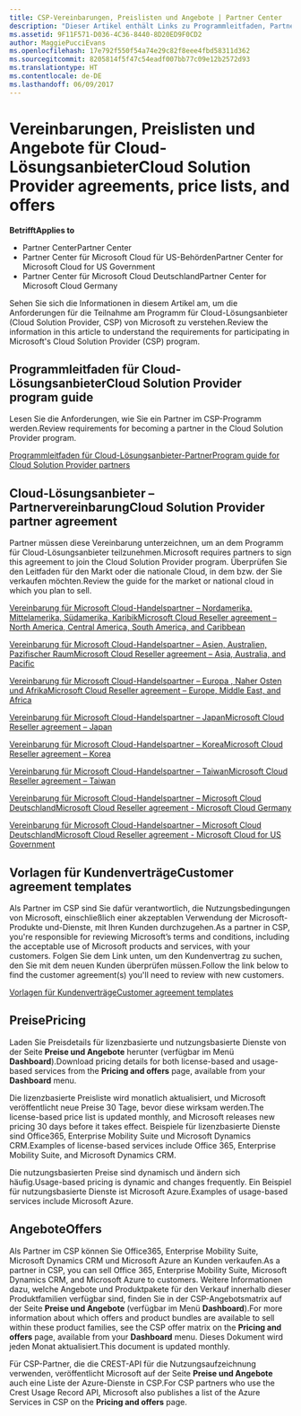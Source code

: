 ```yaml
---
title: CSP-Vereinbarungen, Preislisten und Angebote | Partner Center
description: "Dieser Artikel enthält Links zu Programmleitfaden, Partnervereinbarungen, Kundenverträgen, Preislisten und Angeboten für Cloud-Lösungsanbieter."
ms.assetid: 9F11F571-D036-4C36-8440-8D20ED9F0CD2
author: MaggiePucciEvans
ms.openlocfilehash: 17e792f550f54a74e29c82f8eee4fbd58311d362
ms.sourcegitcommit: 8205814f5f47c54eadf007bb77c09e12b2572d93
ms.translationtype: HT
ms.contentlocale: de-DE
ms.lasthandoff: 06/09/2017
---
```

# <a name="cloud-solution-provider-agreements-price-lists-and-offers"></a><span data-ttu-id="dbcb3-103">Vereinbarungen, Preislisten und Angebote für Cloud-Lösungsanbieter</span><span class="sxs-lookup"><span data-stu-id="dbcb3-103">Cloud Solution Provider agreements, price lists, and offers</span></span>

**<span data-ttu-id="dbcb3-104">Betrifft</span><span class="sxs-lookup"><span data-stu-id="dbcb3-104">Applies to</span></span>**

-  <span data-ttu-id="dbcb3-105">Partner Center</span><span class="sxs-lookup"><span data-stu-id="dbcb3-105">Partner Center</span></span>
-  <span data-ttu-id="dbcb3-106">Partner Center für Microsoft Cloud für US-Behörden</span><span class="sxs-lookup"><span data-stu-id="dbcb3-106">Partner Center for Microsoft Cloud for US Government</span></span>
-  <span data-ttu-id="dbcb3-107">Partner Center für Microsoft Cloud Deutschland</span><span class="sxs-lookup"><span data-stu-id="dbcb3-107">Partner Center for Microsoft Cloud Germany</span></span>


<span data-ttu-id="dbcb3-108">Sehen Sie sich die Informationen in diesem Artikel am, um die Anforderungen für die Teilnahme am Programm für Cloud-Lösungsanbieter (Cloud Solution Provider, CSP) von Microsoft zu verstehen.</span><span class="sxs-lookup"><span data-stu-id="dbcb3-108">Review the information in this article to understand the requirements for participating in Microsoft's Cloud Solution Provider (CSP) program.</span></span> 

## <span data-ttu-id="dbcb3-109"><a href="" id="programguide"></a>Programmleitfaden für Cloud-Lösungsanbieter</span><span class="sxs-lookup"><span data-stu-id="dbcb3-109"><a href="" id="programguide"></a>Cloud Solution Provider program guide</span></span>


<span data-ttu-id="dbcb3-110">Lesen Sie die Anforderungen, wie Sie ein Partner im CSP-Programm werden.</span><span class="sxs-lookup"><span data-stu-id="dbcb3-110">Review requirements for becoming a partner in the Cloud Solution Provider program.</span></span>

[<span data-ttu-id="dbcb3-111">Programmleitfaden für Cloud-Lösungsanbieter-Partner</span><span class="sxs-lookup"><span data-stu-id="dbcb3-111">Program guide for Cloud Solution Provider partners</span></span>](http://go.microsoft.com/fwlink/p/?LinkId=617100)

## <span data-ttu-id="dbcb3-112"><a href="" id="partneragreement"></a>Cloud-Lösungsanbieter – Partnervereinbarung</span><span class="sxs-lookup"><span data-stu-id="dbcb3-112"><a href="" id="partneragreement"></a>Cloud Solution Provider partner agreement</span></span>


<span data-ttu-id="dbcb3-113">Partner müssen diese Vereinbarung unterzeichnen, um an dem Programm für Cloud-Lösungsanbieter teilzunehmen.</span><span class="sxs-lookup"><span data-stu-id="dbcb3-113">Microsoft requires partners to sign this agreement to join the Cloud Solution Provider program.</span></span> <span data-ttu-id="dbcb3-114">Überprüfen Sie den Leitfaden für den Markt oder die nationale Cloud, in dem bzw. der Sie verkaufen möchten.</span><span class="sxs-lookup"><span data-stu-id="dbcb3-114">Review the guide for the market or national cloud in which you plan to sell.</span></span>

[<span data-ttu-id="dbcb3-115">Vereinbarung für Microsoft Cloud-Handelspartner – Nordamerika, Mittelamerika, Südamerika, Karibik</span><span class="sxs-lookup"><span data-stu-id="dbcb3-115">Microsoft Cloud Reseller agreement – North America, Central America, South America, and Caribbean</span></span>](http://go.microsoft.com/fwlink/p/?LinkId=617094)

[<span data-ttu-id="dbcb3-116">Vereinbarung für Microsoft Cloud-Handelspartner – Asien, Australien, Pazifischer Raum</span><span class="sxs-lookup"><span data-stu-id="dbcb3-116">Microsoft Cloud Reseller agreement – Asia, Australia, and Pacific</span></span>](http://go.microsoft.com/fwlink/p/?LinkId=617095)

[<span data-ttu-id="dbcb3-117">Vereinbarung für Microsoft Cloud-Handelspartner – Europa , Naher Osten und Afrika</span><span class="sxs-lookup"><span data-stu-id="dbcb3-117">Microsoft Cloud Reseller agreement – Europe, Middle East, and Africa</span></span>](http://go.microsoft.com/fwlink/p/?LinkId=617096)

[<span data-ttu-id="dbcb3-118">Vereinbarung für Microsoft Cloud-Handelspartner – Japan</span><span class="sxs-lookup"><span data-stu-id="dbcb3-118">Microsoft Cloud Reseller agreement – Japan</span></span>](http://go.microsoft.com/fwlink/p/?LinkId=617097)

[<span data-ttu-id="dbcb3-119">Vereinbarung für Microsoft Cloud-Handelspartner – Korea</span><span class="sxs-lookup"><span data-stu-id="dbcb3-119">Microsoft Cloud Reseller agreement – Korea</span></span>](http://go.microsoft.com/fwlink/p/?LinkId=617098)

[<span data-ttu-id="dbcb3-120">Vereinbarung für Microsoft Cloud-Handelspartner – Taiwan</span><span class="sxs-lookup"><span data-stu-id="dbcb3-120">Microsoft Cloud Reseller agreement – Taiwan</span></span>](http://go.microsoft.com/fwlink/p/?LinkId=617099)

[<span data-ttu-id="dbcb3-121">Vereinbarung für Microsoft Cloud-Handelspartner – Microsoft Cloud Deutschland</span><span class="sxs-lookup"><span data-stu-id="dbcb3-121">Microsoft Cloud Reseller agreement - Microsoft Cloud Germany</span></span>](https://go.microsoft.com/fwlink/p/?linkid=831385)

[<span data-ttu-id="dbcb3-122">Vereinbarung für Microsoft Cloud-Handelspartner – Microsoft Cloud Deutschland</span><span class="sxs-lookup"><span data-stu-id="dbcb3-122">Microsoft Cloud Reseller agreement - Microsoft Cloud for US Government</span></span>](https://go.microsoft.com/fwlink/p/?linkid=843364)

## <span data-ttu-id="dbcb3-123"><a href="" id="customeragreementtemplate"></a>Vorlagen für Kundenverträge</span><span class="sxs-lookup"><span data-stu-id="dbcb3-123"><a href="" id="customeragreementtemplate"></a>Customer agreement templates</span></span>


<span data-ttu-id="dbcb3-124">Als Partner im CSP sind Sie dafür verantwortlich, die Nutzungsbedingungen von Microsoft, einschließlich einer akzeptablen Verwendung der Microsoft-Produkte und-Dienste, mit Ihren Kunden durchzugehen.</span><span class="sxs-lookup"><span data-stu-id="dbcb3-124">As a partner in CSP, you're responsible for reviewing Microsoft’s terms and conditions, including the acceptable use of Microsoft products and services, with your customers.</span></span> <span data-ttu-id="dbcb3-125">Folgen Sie dem Link unten, um den Kundenvertrag zu suchen, den Sie mit dem neuen Kunden überprüfen müssen.</span><span class="sxs-lookup"><span data-stu-id="dbcb3-125">Follow the link below to find the customer agreement(s) you'll need to review with new customers.</span></span> 

[<span data-ttu-id="dbcb3-126">Vorlagen für Kundenverträge</span><span class="sxs-lookup"><span data-stu-id="dbcb3-126">Customer agreement templates</span></span>](agreements.md)

## <a name="pricing"></a><span data-ttu-id="dbcb3-127">Preise</span><span class="sxs-lookup"><span data-stu-id="dbcb3-127">Pricing</span></span>


<span data-ttu-id="dbcb3-128">Laden Sie Preisdetails für lizenzbasierte und nutzungsbasierte Dienste von der Seite **Preise und Angebote** herunter (verfügbar im Menü **Dashboard**).</span><span class="sxs-lookup"><span data-stu-id="dbcb3-128">Download pricing details for both license-based and usage-based services from the **Pricing and offers** page, available from your **Dashboard** menu.</span></span> 

<span data-ttu-id="dbcb3-129">Die lizenzbasierte Preisliste wird monatlich aktualisiert, und Microsoft veröffentlicht neue Preise 30 Tage, bevor diese wirksam werden.</span><span class="sxs-lookup"><span data-stu-id="dbcb3-129">The license-based price list is updated monthly, and Microsoft releases new pricing 30 days before it takes effect.</span></span> <span data-ttu-id="dbcb3-130">Beispiele für lizenzbasierte Dienste sind Office365, Enterprise Mobility Suite und Microsoft Dynamics CRM.</span><span class="sxs-lookup"><span data-stu-id="dbcb3-130">Examples of license-based services include Office 365, Enterprise Mobility Suite, and Microsoft Dynamics CRM.</span></span> 

<span data-ttu-id="dbcb3-131">Die nutzungsbasierten Preise sind dynamisch und ändern sich häufig.</span><span class="sxs-lookup"><span data-stu-id="dbcb3-131">Usage-based pricing is dynamic and changes frequently.</span></span> <span data-ttu-id="dbcb3-132">Ein Beispiel für nutzungsbasierte Dienste ist Microsoft Azure.</span><span class="sxs-lookup"><span data-stu-id="dbcb3-132">Examples of usage-based services include Microsoft Azure.</span></span>


## <a name="offers"></a><span data-ttu-id="dbcb3-133">Angebote</span><span class="sxs-lookup"><span data-stu-id="dbcb3-133">Offers</span></span>


<span data-ttu-id="dbcb3-134">Als Partner im CSP können Sie Office365, Enterprise Mobility Suite, Microsoft Dynamics CRM und Microsoft Azure an Kunden verkaufen.</span><span class="sxs-lookup"><span data-stu-id="dbcb3-134">As a partner in CSP, you can sell Office 365, Enterprise Mobility Suite, Microsoft Dynamics CRM, and Microsoft Azure to customers.</span></span> <span data-ttu-id="dbcb3-135">Weitere Informationen dazu, welche Angebote und Produktpakete für den Verkauf innerhalb dieser Produktfamilien verfügbar sind, finden Sie in der CSP-Angebotsmatrix auf der Seite **Preise und Angebote** (verfügbar im Menü **Dashboard**).</span><span class="sxs-lookup"><span data-stu-id="dbcb3-135">For more information about which offers and product bundles are available to sell within these product families, see the CSP offer matrix on the **Pricing and offers** page, available from your **Dashboard** menu.</span></span> <span data-ttu-id="dbcb3-136">Dieses Dokument wird jeden Monat aktualisiert.</span><span class="sxs-lookup"><span data-stu-id="dbcb3-136">This document is updated monthly.</span></span>

<span data-ttu-id="dbcb3-137">Für CSP-Partner, die die CREST-API für die Nutzungsaufzeichnung verwenden, veröffentlicht Microsoft auf der Seite **Preise und Angebote** auch eine Liste der Azure-Dienste in CSP.</span><span class="sxs-lookup"><span data-stu-id="dbcb3-137">For CSP partners who use the Crest Usage Record API, Microsoft also publishes a list of the Azure Services in CSP on the **Pricing and offers** page.</span></span>


